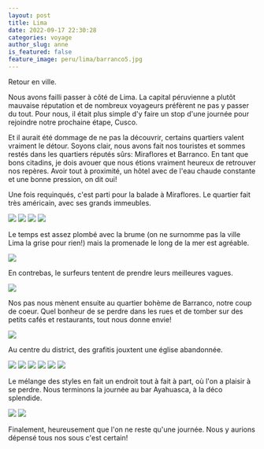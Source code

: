 ```yaml
---
layout: post
title: Lima
date: 2022-09-17 22:30:28
categories: voyage
author_slug: anne
is_featured: false
feature_image: peru/lima/barranco5.jpg
---
```


Retour en ville. 

Nous avons failli passer à côté de Lima. La capital péruvienne a plutôt mauvaise réputation et de nombreux voyageurs préfèrent ne pas y passer du tout. Pour nous, il était plus simple d'y faire un stop d'une journée pour rejoindre notre prochaine étape, Cusco.

Et il aurait été dommage de ne pas la découvrir, certains quartiers valent vraiment le détour. Soyons clair, nous avons fait nos touristes et sommes restés dans les quartiers réputés sûrs: Miraflores et Barranco. En tant que bons citadins, je dois avouer que nous étions vraiment heureux de retrouver nos repères. Avoir tout à proximité, un hôtel avec de l'eau chaude constante et une bonne pression, on dit oui!

Une fois requinqués, c'est parti pour la balade à Miraflores. Le quartier fait très américain, avec ses grands immeubles.

![](img//peru/lima/miraflores1.jpg)
![](img//peru/lima/miraflores2.jpg)
![](img//peru/lima/miraflores5.jpg)
![](img//peru/lima/miraflores6.jpg)

Le temps est assez plombé avec la brume (on ne surnomme pas la ville Lima la grise pour rien!) mais la promenade le long de la mer est agréable. 

![](img//peru/lima/miraflores4.jpg)

En contrebas, le surfeurs tentent de prendre leurs meilleures vagues.

![](img//peru/lima/miraflores3.jpg)

Nos pas nous mènent ensuite au quartier bohème de Barranco, notre coup de coeur. Quel bonheur de se perdre dans les rues et de tomber sur des petits cafés et restaurants, tout nous donne envie!

![](img//peru/lima/barranco3.jpg)

Au centre du district, des grafitis jouxtent une église abandonnée. 

![](img//peru/lima/barranco1.jpg)
![](img//peru/lima/barranco2.jpg)
![](img//peru/lima/barranco4.jpg)
![](img//peru/lima/barranco5.jpg)
![](img//peru/lima/barranco6.jpg)
![](img//peru/lima/barranco7.jpg)

Le mélange des styles en fait un endroit tout à fait à part, où l'on a plaisir à se perdre. Nous terminons la journée au bar Ayahuasca, à la déco splendide.

![](img//peru/lima/bar1.jpg)
![](img//peru/lima/bar2.jpg)

Finalement, heureusement que l'on ne reste qu'une journée. Nous y aurions dépensé tous nos sous c'est certain!  


